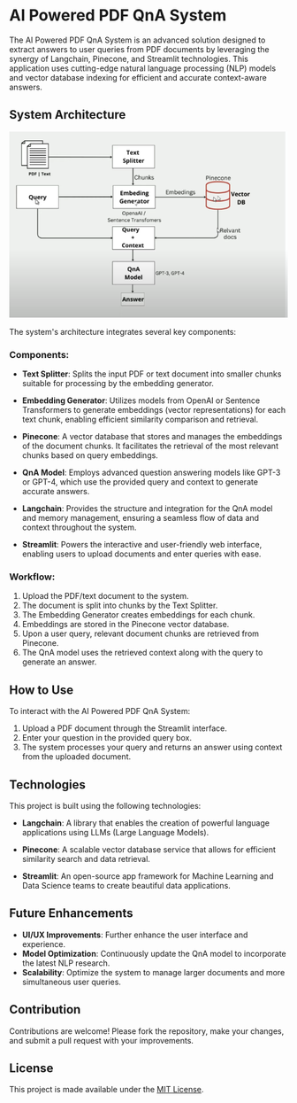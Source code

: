 # AI Powered PDF QnA System

The AI Powered PDF QnA System is an advanced solution designed to extract answers to user queries from PDF documents by leveraging the synergy of Langchain, Pinecone, and Streamlit technologies. This application uses cutting-edge natural language processing (NLP) models and vector database indexing for efficient and accurate context-aware answers.

## System Architecture

![System Architecture](architecture.png)

The system's architecture integrates several key components:

### Components:

- **Text Splitter**: Splits the input PDF or text document into smaller chunks suitable for processing by the embedding generator.

- **Embedding Generator**: Utilizes models from OpenAI or Sentence Transformers to generate embeddings (vector representations) for each text chunk, enabling efficient similarity comparison and retrieval.

- **Pinecone**: A vector database that stores and manages the embeddings of the document chunks. It facilitates the retrieval of the most relevant chunks based on query embeddings.

- **QnA Model**: Employs advanced question answering models like GPT-3 or GPT-4, which use the provided query and context to generate accurate answers.

- **Langchain**: Provides the structure and integration for the QnA model and memory management, ensuring a seamless flow of data and context throughout the system.

- **Streamlit**: Powers the interactive and user-friendly web interface, enabling users to upload documents and enter queries with ease.

### Workflow:

1. Upload the PDF/text document to the system.
2. The document is split into chunks by the Text Splitter.
3. The Embedding Generator creates embeddings for each chunk.
4. Embeddings are stored in the Pinecone vector database.
5. Upon a user query, relevant document chunks are retrieved from Pinecone.
6. The QnA model uses the retrieved context along with the query to generate an answer.

## How to Use

To interact with the AI Powered PDF QnA System:

1. Upload a PDF document through the Streamlit interface.
2. Enter your question in the provided query box.
3. The system processes your query and returns an answer using context from the uploaded document.

## Technologies

This project is built using the following technologies:

- **Langchain**: A library that enables the creation of powerful language applications using LLMs (Large Language Models).

- **Pinecone**: A scalable vector database service that allows for efficient similarity search and data retrieval.

- **Streamlit**: An open-source app framework for Machine Learning and Data Science teams to create beautiful data applications.

## Future Enhancements

- **UI/UX Improvements**: Further enhance the user interface and experience.
- **Model Optimization**: Continuously update the QnA model to incorporate the latest NLP research.
- **Scalability**: Optimize the system to manage larger documents and more simultaneous user queries.

## Contribution

Contributions are welcome! Please fork the repository, make your changes, and submit a pull request with your improvements.

## License

This project is made available under the [MIT License](LICENSE).
